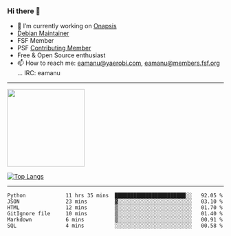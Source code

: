 ### Hi there 👋


- 🔭 I’m currently working on [Onapsis](http://onapsis.com)
- [Debian Maintainer](https://qa.debian.org/developer.php?login=eamanu%40yaerobi.com)
- FSF Member
- PSF [Contributing Member](https://www.python.org/psf/membership/#what-membership-classes-are-there)
- Free & Open Source enthusiast 
- 📫 How to reach me: eamanu@yaerobi.com, eamanu@members.fsf.org ... IRC: eamanu

---

<img height="180em" src="https://github-readme-stats.vercel.app/api?theme=dark&username=eamanu&show_icons=true&hide_border=true&&count_private=true&include_all_commits=true" />

[![Top Langs](https://github-readme-stats.vercel.app/api/top-langs/?theme=dark&username=eamanu&layout=compact)](https://github.com/anuraghazra/github-readme-stats)

---

<!--START_SECTION:waka-->

```text
Python             11 hrs 35 mins  ███████████████████████░░   92.05 %
JSON               23 mins         ▓░░░░░░░░░░░░░░░░░░░░░░░░   03.10 %
HTML               12 mins         ▒░░░░░░░░░░░░░░░░░░░░░░░░   01.70 %
GitIgnore file     10 mins         ▒░░░░░░░░░░░░░░░░░░░░░░░░   01.40 %
Markdown           6 mins          ▒░░░░░░░░░░░░░░░░░░░░░░░░   00.91 %
SQL                4 mins          ░░░░░░░░░░░░░░░░░░░░░░░░░   00.58 %
```

<!--END_SECTION:waka-->

